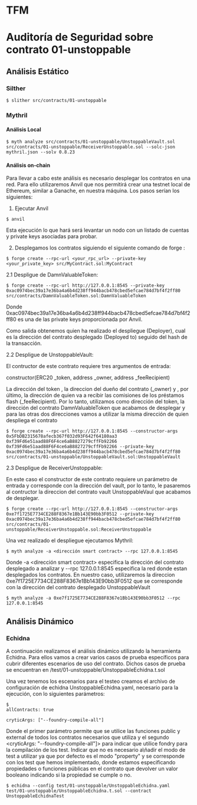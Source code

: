 # TFM

# Auditoría de Seguridad sobre contrato 01-unstoppable

## Análisis Estático 

### Silther

```shell
$ slither src/contracts/01-unstoppable
```

### Mythril

#### Análisis Local

```shell
$ myth analyze src/contracts/01-unstoppable/UnstoppableVault.sol  src/contracts/01-unstoppable/ReceiverUnstoppable.sol --solc-json mythril.json --solv 0.8.23
```

#### Análisis on-chain

Para llevar a cabo este análisis es necesario desplegar los contratos en una red. Para ello utilizaremos Anvil que nos permitirá crear una testnet local de Ethereum, similar a Ganache, en nuestra máquina. Los pasos serían los siguientes:

1. Ejecutar Anvil
```shell
$ anvil
```
Esta ejecución lo que hará será levantar un nodo con un listado de cuentas y private keys asociadas para probar.

2. Desplegamos los contratos siguiendo el siguiente comando de forge :

```shell
$ forge create --rpc-url <your_rpc_url> --private-key <your_private_key> src/MyContract.sol:MyContract
```

2.1 Despligue de DamnValuableToken:

```shell
$ forge create --rpc-url http://127.0.0.1:8545 --private-key  0xac0974bec39a17e36ba4a6b4d238ff944bacb478cbed5efcae784d7bf4f2ff80 src/contracts/DamnValuableToken.sol:DamnValuableToken
```

Donde 0xac0974bec39a17e36ba4a6b4d238ff944bacb478cbed5efcae784d7bf4f2ff80 es una de las private keys proporcionada por Anvil.

Como salida obtenemos quien ha realizado el despliegue (Deployer), cual es la dirección del contrato desplegado (Deployed to) seguido del hash de la transacción.

2.2 Despligue de UnstoppableVault:

El contructor de este contrato requiere tres argumentos de entrada:

constructor(ERC20 _token, address _owner, address _feeRecipient)

La dirección del token , la direccion del dueño del contrato (_owner) y , por último, la dirección de quien va a recibir las comisiones de los préstamos flash (_feeRecipient). Por lo tanto, utilizamos como dirección del token, la dirección del contrato DamnValuableToken que acabamos de desplegar y para las otras dos direcciones vamos a utilizar la misma dirección de quien despliega el contrato

```shell
$ forge create --rpc-url http://127.0.0.1:8545 --constructor-args 0x5FbDB2315678afecb367f032d93F642f64180aa3 0xf39Fd6e51aad88F6F4ce6aB8827279cffFb92266 0xf39Fd6e51aad88F6F4ce6aB8827279cffFb92266 --private-key 0xac0974bec39a17e36ba4a6b4d238ff944bacb478cbed5efcae784d7bf4f2ff80 src/contracts/01-unstoppable/UnstoppableVault.sol:UnstoppableVault
```
2.3 Despligue de ReceiverUnstoppable:

En este caso el constructor de este contrato requiere un parámetro de entrada y corresponde con la dirección del vault, por lo tanto, le pasaremos al contructor la direccion del contrato vault UnstoppableVaul que acabamos de desplegar.

```shell
$ forge create --rpc-url http://127.0.0.1:8545 --constructor-args 0xe7f1725E7734CE288F8367e1Bb143E90bb3F0512 --private-key 0xac0974bec39a17e36ba4a6b4d238ff944bacb478cbed5efcae784d7bf4f2ff80 src/contracts/01-unstoppable/ReceiverUnstoppable.sol:ReceiverUnstoppable 
```

Una vez realizado el despliegue ejecutamos Mythril:

```shell
$ myth analyze -a <dirección smart contract> --rpc 127.0.0.1:8545
```

Donde -a <dirección smart contract> especifica la dirección del contrato desplegado a analizar y --rpc 127.0.0.1:8545 especifica la red donde estan desplegados los contratos. En nuestro caso, utilizaremos la direccion  0xe7f1725E7734CE288F8367e1Bb143E90bb3F0512 que se corresponde con la dirección del contrato desplegado UnstoppableVault

```shell
$ myth analyze -a 0xe7f1725E7734CE288F8367e1Bb143E90bb3F0512 --rpc 127.0.0.1:8545
```

## Análisis Dinámico

### Echidna

A continuación realizamos el análisis dinámico utilizando la herramienta Echidna. Para ellos vamos a crear varios casos de prueba específicos para cubrir diferentes escenarios de uso del contrato. Dichos casos de prueba se encuentran en /test/01-unstoppable/UnstoppableEchidna.t.sol

Una vez tenemos los escenarios para el testeo creamos el archivo de configuración de echidna UnstoppableEchidna.yaml, necesario para la ejecución, con lo siguientes parámetros:
```shell
$
allContracts: true

cryticArgs: ["--foundry-compile-all"]
```

Donde el primer parámetro <allContracts> permite que se utilice las funciones public y external de todos los contratos necesarios que utiliza y  el segundo <cryticArgs: "--foundry-compile-all"]> para indicar que utilice fondry para la compilación de los test. Indicar que no es necesario a\ñadir el modo de test a utilizar ya que por defecto es el modo "property" y se corresponde con los test que hemos implementado, donde estamos especificando propiedades o funciones públicas en el contrato que devolver un valor booleano indicando si la propiedad se cumple o no.

```shell
$ echidna --config test/01-unstoppable/UnstoppableEchidna.yaml test/01-unstoppable/UnstoppableEchidna.t.sol --contract UnstoppableEchidnaTest
```